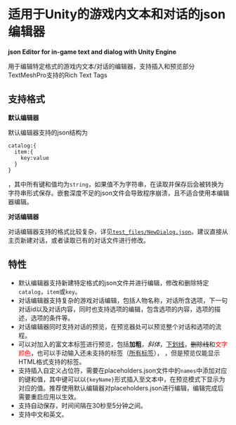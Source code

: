 # **适用于Unity的游戏内文本和对话的json编辑器**
**json Editor for in-game text and dialog with Unity Engine**

用于编辑特定格式的游戏内文本/对话的编辑器，支持插入和预览部分TextMeshPro支持的Rich Text Tags

## 支持格式

**默认编辑器** 

默认编辑器支持的json结构为
```
catalog:{
  item:{
    key:value
  }
}
```
，其中所有键和值均为`string`，如果值不为字符串，在读取并保存后会被转换为字符串形式保存。嵌套深度不足的json文件会导致程序崩溃，且不适合使用本编辑器编辑。


**对话编辑器** 

对话编辑器支持的格式比较复杂，详见[`test_files/NewDialog.json`](https://github.com/zdfjfd/jsonEditor/blob/dev/test_files/NewDialogs.json)。建议直接从主页新建对话，或者读取已有的对话文件进行修改。


## 特性

- 默认编辑器支持新建特定格式的json文件并进行编辑，修改和删除特定`catalog`，`item`或`key`。
- 对话编辑器支持复杂的游戏对话编辑，包括人物名称，对话所含选项，下一句对话id以及对话内容，同时也支持选项的编辑，包含选项的内容，选项的描述，选项的条件等。
- 对话编辑器同时支持对话的预览，在预览器处可以预览整个对话和选项的流程。
- 可以对加入的富文本标签进行预览，包括**加粗**，*斜体*，<u>下划线</u>，~~删除线~~和<span style="color: red;">文字颜色</span>，也可以手动输入还未支持的标签（[所有标签](https://docs.unity3d.com/Packages/com.unity.textmeshpro@4.0/manual/RichTextSupportedTags.html)），
  ，但是预览仅能显示HTML格式支持的标签。
- 支持插入自定义占位符，需要在placeholders.json文件中的`names`中添加对应的键和值，其中键可以以`{keyName}`形式插入至文本中，在预览模式下显示为对应的值。推荐使用默认编辑器对placeholders.json进行编辑，编辑完成后需要重启应用以生效。
- 支持自动保存，时间间隔在30秒至5分钟之间。
- 支持中文和英文。

